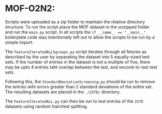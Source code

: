 # MOF-O2N2: 

Scripts were uploaded as a zip folder to maintain the relative directory structure. To run the script place the MOF dataset in the unzipped folder and run the `main.py` script. In all scripts the `if __name__ == "__main__"` boilerplate code was intentionally left out to allow the scripts to be run by a simple import.

The `featureIteratedALL5groups.py` script iterates through all fetures as described by the user by separating the dataset into 5 equally-sized test sets. If the number of entries in the dataset is not a multiple of five, there may be upto 4 entries taht overlap between the last, and second-to-last test sets. 

Following this, the `StandardDeviationScreening.py` should be run to remove the entries with errors greater than 2 standard deviations of the entire set. The resulting datasets are placed in the `./2STD/` directory.

The `FeatureIteratedALL.py` can then be run to test entries of the `2STD` datasets using random train/test splitting. 
